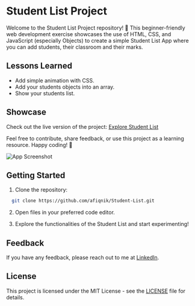 
# Student List Project

Welcome to the Student List Project repository! 🚀 This beginner-friendly web development exercise showcases the use of HTML, CSS, and JavaScript (especially Objects) to create a simple Student List App where you can add students, their classroom and their marks.


## Lessons Learned

- Add simple animation with CSS.
- Add your students objects into an array.
- Show your students list.


## Showcase

Check out the live version of the project: [Explore Student List](https://afiqnik.github.io/Student-List/)

Feel free to contribute, share feedback, or use this project as a learning resource. Happy coding! 🌟

![App Screenshot](https://private-user-images.githubusercontent.com/117086130/295006342-e02b41a8-b9db-4b44-968a-0edd0d733466.PNG?jwt=eyJhbGciOiJIUzI1NiIsInR5cCI6IkpXVCJ9.eyJpc3MiOiJnaXRodWIuY29tIiwiYXVkIjoicmF3LmdpdGh1YnVzZXJjb250ZW50LmNvbSIsImtleSI6ImtleTUiLCJleHAiOjE3MDQ3Mzk3MjQsIm5iZiI6MTcwNDczOTQyNCwicGF0aCI6Ii8xMTcwODYxMzAvMjk1MDA2MzQyLWUwMmI0MWE4LWI5ZGItNGI0NC05NjhhLTBlZGQwZDczMzQ2Ni5QTkc_WC1BbXotQWxnb3JpdGhtPUFXUzQtSE1BQy1TSEEyNTYmWC1BbXotQ3JlZGVudGlhbD1BS0lBVkNPRFlMU0E1M1BRSzRaQSUyRjIwMjQwMTA4JTJGdXMtZWFzdC0xJTJGczMlMkZhd3M0X3JlcXVlc3QmWC1BbXotRGF0ZT0yMDI0MDEwOFQxODQzNDRaJlgtQW16LUV4cGlyZXM9MzAwJlgtQW16LVNpZ25hdHVyZT1iM2JmM2EzNzU1MWU2MWYyODAyMjE2MTRmNmYyZmQ1N2Q3MmQyNTJlZjQ1NjNlYjI1NWIzNmZjZjRjMjJlY2Q4JlgtQW16LVNpZ25lZEhlYWRlcnM9aG9zdCZhY3Rvcl9pZD0wJmtleV9pZD0wJnJlcG9faWQ9MCJ9.IZS-0Qx3i7LdlXTR_DukFsU0DNeW8qpNj-bUgo2Q9fI)


## Getting Started

1. Clone the repository:

```bash
  git clone https://github.com/afiqnik/Student-List.git
```


2. Open files in your preferred code editor.

3. Explore the functionalities of the Student List and start experimenting!
## Feedback

If you have any feedback, please reach out to me at [LinkedIn](https://www.linkedin.com/in/nik-muhammad-afiq/).


## License

This project is licensed under the MIT License - see the [LICENSE](https://choosealicense.com/licenses/mit/) file for details.

